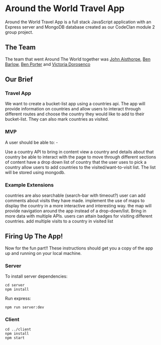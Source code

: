 # Around the World Travel App
Around the World Travel App is a full stack JavaScript application with an Express server and MongoDB database created as our CodeClan module 2 group project.

## The Team
The team that went Around The World together was [John Aisthorpe](https://github.com/JohnAisthorpe), [Ben Barlow](https://github.com/benbeardyman), [Ben Porter](https://github.com/BJPORTER123) and [Victoria Dorosenco](https://github.com/victometer)

## Our Brief
### Travel App

We want to create a bucket-list app using a countries api. The app will provide information on countries and allow users to interact through different routes and choose the country they would like to add to their bucket-list. They can also mark countries as visited.

### MVP

A user should be able to: -

Use a country API to bring in content
view a country and details about that country
be able to interact with the page to move through different sections of content
have a drop down list of country that the user uses to pick a country
allow users to add countries to the visited/want-to-visit list. The list will be stored using mongodb.

### Example Extensions

countries are also searchable (search-bar with timeout?)
user can add comments about visits they have made.
implement the use of maps to display the country in a more interactive and interesting way.
the map will provide navigation around the app instead of a drop-down/list.
Bring in more data with multiple APIs.
users can attain badges for visiting different countries.
add multiple visits to a country in visited list

## Firing Up The App!

Now for the fun part!! These instructions should get you a copy of the app up and running on your local machine.

### Server

To install server dependencies:

```
cd server
npm install
```

Run express:

```
npm run server:dev
```

### Client

```
cd ../client
npm install
npm start
```
